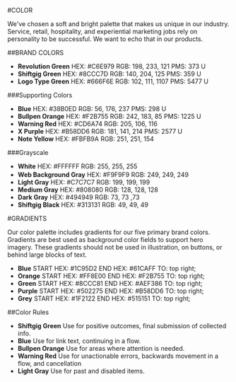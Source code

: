 #COLOR

We've chosen a soft and bright palette that makes us unique in our industry. Service, retail, hospitality, and experiential marketing jobs rely on personality to be successful. We want to echo that in our products.

##BRAND COLORS

<section class="colors example">
	<article>
		<ul>
			<li class="block">
				<div class="colors-preview colors--neon-green"></div>
				<div class="colors-name"><strong>Revolution Green</strong>
					<span>HEX: #C6E979</span>
					<span>RGB: 198, 233, 121</span>
					<span>PMS: 373 U</span>
				</div>
			</li>
			<li class="block">
				<div class="colors-preview colors--green"></div>
				<div class="colors-name"><strong>Shiftgig Green</strong>
					<span>HEX: #8CCC7D</span>
					<span>RGB: 140, 204, 125</span>
					<span>PMS: 359 U</span>
				</div>
			</li>
			<li class="block">
				<div class="colors-preview colors--dark-green"></div>
				<div class="colors-name"><strong>Logo Type Green</strong>
					<span>HEX: #666F6E</span>
					<span>RGB: 102, 111, 1107</span>
					<span>PMS: 5477 U</span>
				</div>
			</li>
		</ul>
	</article>
</section>

###Supporting Colors

<section class="colors example">
	<article>
		<ul>
			<li class="block">
				<div class="colors-preview colors--blue"></div>
				<div class="colors-name"><strong>Blue</strong>
					<span>HEX: #38B0ED</span>
					<span>RGB: 56, 176, 237</span>
					<span>PMS: 298 U</span>
				</div>
			</li>
			<li class="block">
				<div class="colors-preview colors--orange"></div>
				<div class="colors-name"><strong>Bullpen Orange</strong>
					<span>HEX: #F2B755</span>
					<span>RGB: 242, 183, 85</span>
					<span>PMS: 1225 U</span>
				</div>
			</li>
			<li class="block">
				<div class="colors-preview colors--red"></div>
				<div class="colors-name"><strong>Warning Red</strong>
					<span>HEX: #CD6A74</span>
					<span>RGB: 205, 106, 116</span>
				</div>
			</li>
			<li class="block">
				<div class="colors-preview colors--purple"></div>
				<div class="colors-name"><strong>X Purple</strong>
					<span>HEX: #B58DD6</span>
					<span>RGB: 181, 141, 214</span>
					<span>PMS: 2577 U</span>
				</div>
			</li>
			<li class="block">
				<div class="colors-preview colors--yellow"></div>
				<div class="colors-name"><strong>Note Yellow</strong>
					<span>HEX: #FBFB9A</span>
					<span>RGB: 251, 251, 154</span>
				</div>
			</li>
		</ul>
	</article>
</section>

###Grayscale

<section class="colors example">
	<article>
		<ul>
			<li class="block">
				<div class="colors-preview colors--white"></div>
				<div class="colors-name"><strong>White</strong>
					<span>HEX: #FFFFFF</span>
					<span>RGB: 255, 255, 255</span>
				</div>
			</li>
			<li class="block">
				<div class="colors-preview colors--lightest-gray" style="border:1px solid white"></div>
				<div class="colors-name"><strong>Web Background Gray</strong>
					<span>HEX: #F9F9F9 </span>
					<span>RGB: 249, 249, 249 </span>        
				</div>
			</li>
			<li class="block">
				<div class="colors-preview colors--light-gray"></div>
				<div class="colors-name"><strong>Light Gray</strong>
					<span>HEX: #C7C7C7</span>
					<span>RGB: 199, 199, 199 </span>
				</div>
			</li>
			<li class="block">
				<div class="colors-preview colors--medium-gray"></div>
				<div class="colors-name"><strong>Medium Gray</strong>
					<span>HEX: #808080</span>
					<span>RGB: 128, 128, 128 </span>
				</div>
			</li>
			<li class="block">
				<div class="colors-preview colors--dark-gray"></div>
				<div class="colors-name"><strong>Dark Gray</strong>
					<span>HEX: #494949</span>
					<span>RGB: 73, 73 ,73 </span>
				</div>
			</li>
			<li class="block">
				<div class="colors-preview colors--shiftgig-black"></div>
				<div class="colors-name"><strong>Shiftgig Black</strong>
					<span>HEX: #313131</span>
					<span>RGB: 49, 49, 49 </span>
				</div>
			</li>
		</ul>
	</article>
</section>

#GRADIENTS

Our color palette includes gradients for our five primary brand colors. Gradients are best used as background color fields to support hero imagery. These gradients should not be used in illustration, on buttons, or behind large blocks of text.

<section class="colors example">
	<article>
		<ul>
			<li class="block">
			  <div class="colors-preview gradient--blue"></div>
				<div class="colors-name"><strong>Blue</strong>
					<span>START HEX: #1C95D2</span>
					<span>END HEX: #61CAFF</span>
					<span>TO: top right;</span>
				</div>
			</li>
			<li class="block">
			  <div class="colors-preview gradient--orange"></div>
				<div class="colors-name"><strong>Orange</strong>
					<span>START HEX: #FF8E00</span>
					<span>END HEX: #F2B755</span>
					<span>TO: top right;</span>
				</div>
			</li>
			<li class="block">
			  <div class="colors-preview gradient--green"></div>
				<div class="colors-name"><strong>Green</strong>
					<span>START HEX: #8CCC81</span>
					<span>END HEX: #AEF386</span>
					<span>TO: top right;</span>
				</div>
			</li>
			<li class="block">
			  <div class="colors-preview gradient--purple"></div>
				<div class="colors-name"><strong>Purple</strong>
					<span>START HEX: #502275</span>
					<span>END HEX: #B58DD6</span>
					<span>TO: top right;</span>
				</div>
			</li>
			<li class="block">
			  <div class="colors-preview gradient--grey"></div>
				<div class="colors-name"><strong>Grey</strong>
					<span>START HEX: #1F2122</span>
					<span>END HEX: #515151</span>
					<span>TO: top right;</span>
				</div>
			</li>
		</ul>
	</article>
</section>

##Color Rules

<section class="colors example">
	<article>
		<ul>
            <li class="block">
				<div class="colors-preview colors--green"></div>
				<div class="colors-name"><strong>Shiftgig Green</strong>
					<span>Use for positive outcomes, final submission of collected info.</span>
				</div>
			</li>
			<li class="block">
				<div class="colors-preview colors--blue"></div>
				<div class="colors-name"><strong>Blue</strong>
					<span>Use for link text, continuing in a flow.</span>
				</div>
			</li>
			<li class="block">
				<div class="colors-preview colors--orange"></div>
				<div class="colors-name"><strong>Bullpen Orange</strong>
					<span>Use for areas where attention is needed.</span>
				</div>
			</li>
			<li class="block">
				<div class="colors-preview colors--red"></div>
				<div class="colors-name"><strong>Warning Red</strong>
					<span>Use for unactionable errors, backwards movement in a flow, and cancellation</span>
				</div>
			</li>
			<li class="block">
				<div class="colors-preview colors--light-gray"></div>
				<div class="colors-name"><strong>Light Gray</strong>
					<span>Use for past and disabled items.</span>
				</div>
			</li>
		</ul>
	</article>
</section>